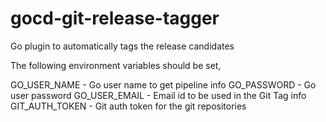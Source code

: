 gocd-git-release-tagger
=========================

Go plugin to automatically tags the release candidates

The following environment variables should be set,

GO_USER_NAME - Go user name to get pipeline info
GO_PASSWORD - Go user password
GO_USER_EMAIL - Email id to be used in the Git Tag info
GIT_AUTH_TOKEN - Git auth token for the git repositories

